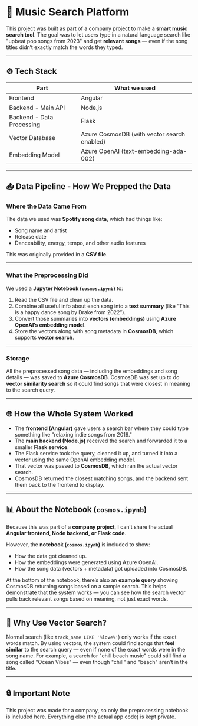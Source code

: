 # 🎵 Music Search Platform

This project was built as part of a company project to make a **smart music search tool**. The goal was to let users type in a natural language search like "upbeat pop songs from 2023" and get **relevant songs** — even if the song titles didn’t exactly match the words they typed.

---

## ⚙️ Tech Stack

| Part               | What we used |
|-------------------|----------------|
| Frontend         | Angular |
| Backend - Main API | Node.js |
| Backend - Data Processing | Flask |
| Vector Database  | Azure CosmosDB (with vector search enabled) |
| Embedding Model | Azure OpenAI (text-embedding-ada-002) |

---

## 📥 Data Pipeline - How We Prepped the Data

### Where the Data Came From
The data we used was **Spotify song data**, which had things like:
- Song name and artist
- Release date
- Danceability, energy, tempo, and other audio features

This was originally provided in a **CSV file**.

---

### What the Preprocessing Did
We used a **Jupyter Notebook (`cosmos.ipynb`)** to:

1. Read the CSV file and clean up the data.
2. Combine all useful info about each song into a **text summary** (like “This is a happy dance song by Drake from 2022”).
3. Convert those summaries into **vectors (embeddings)** using **Azure OpenAI’s embedding model**.
4. Store the vectors along with song metadata in **CosmosDB**, which supports **vector search**.

---

### Storage
All the preprocessed song data — including the embeddings and song details — was saved to **Azure CosmosDB**. CosmosDB was set up to do **vector similarity search** so it could find songs that were closest in meaning to the search query.

---

## 🌐 How the Whole System Worked
- The **frontend (Angular)** gave users a search bar where they could type something like "relaxing indie songs from 2019."
- The **main backend (Node.js)** received the search and forwarded it to a smaller **Flask service**.
- The Flask service took the query, cleaned it up, and turned it into a vector using the same OpenAI embedding model.
- That vector was passed to **CosmosDB**, which ran the actual vector search.
- CosmosDB returned the closest matching songs, and the backend sent them back to the frontend to display.

---

## 📊 About the Notebook (`cosmos.ipynb`)
Because this was part of a **company project**, I can’t share the actual **Angular frontend, Node backend, or Flask code**.

However, the **notebook (`cosmos.ipynb`)** is included to show:

- How the data got cleaned up.
- How the embeddings were generated using Azure OpenAI.
- How the song data (vectors + metadata) got uploaded into CosmosDB.

At the bottom of the notebook, there’s also an **example query** showing CosmosDB returning songs based on a sample search. This helps demonstrate that the system works — you can see how the search vector pulls back relevant songs based on meaning, not just exact words.

---

## 🚀 Why Use Vector Search?
Normal search (like `track_name LIKE '%love%'`) only works if the exact words match. By using vectors, the system could find songs that **feel similar** to the search query — even if none of the exact words were in the song name. For example, a search for "chill beach music" could still find a song called "Ocean Vibes" — even though "chill" and "beach" aren’t in the title.

---

## 🔒 Important Note
This project was made for a company, so only the preprocessing notebook is included here. Everything else (the actual app code) is kept private.
